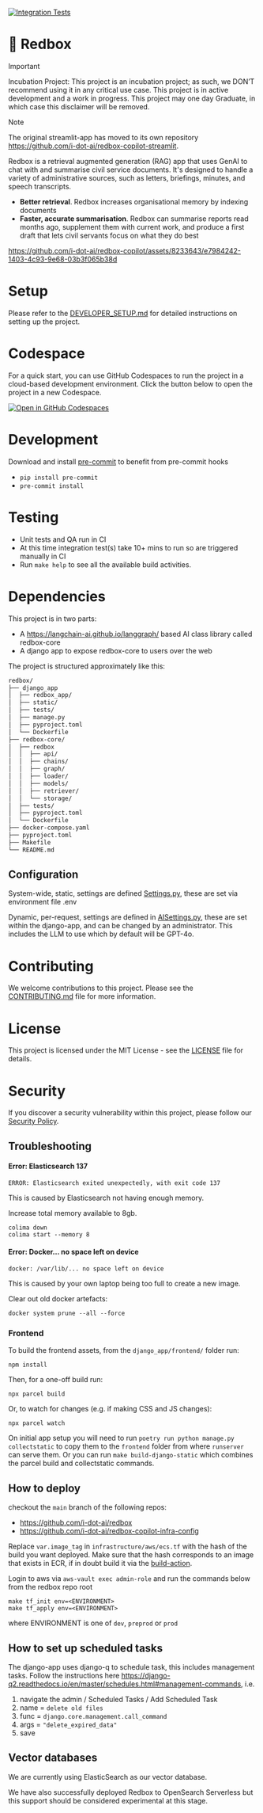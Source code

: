 [![Integration Tests](https://github.com/i-dot-ai/redbox/actions/workflows/integration.yml/badge.svg?branch=main)](https://github.com/i-dot-ai/redbox/actions/workflows/integration.yml?query=branch%3Amain)

# 📮 Redbox

> [!IMPORTANT]
> Incubation Project: This project is an incubation project; as such, we DON’T recommend using it in any critical use case. This project is in active development and a work in progress. This project may one day Graduate, in which case this disclaimer will be removed.

> [!NOTE]
> The original streamlit-app has moved to its own repository https://github.com/i-dot-ai/redbox-copilot-streamlit.

Redbox is a retrieval augmented generation (RAG) app that uses GenAI to chat with and summarise civil service documents. It's designed to handle a variety of administrative sources, such as letters, briefings, minutes, and speech transcripts.

- **Better retrieval**. Redbox increases organisational memory by indexing documents
- **Faster, accurate summarisation**. Redbox can summarise reports read months ago, supplement them with current work, and produce a first draft that lets civil servants focus on what they do best


https://github.com/i-dot-ai/redbox-copilot/assets/8233643/e7984242-1403-4c93-9e68-03b3f065b38d

# Setup

Please refer to the [DEVELOPER_SETUP.md](./docs/DEVELOPER_SETUP.md) for detailed instructions on setting up the project.

# Codespace

For a quick start, you can use GitHub Codespaces to run the project in a cloud-based development environment. Click the button below to open the project in a new Codespace.

[![Open in GitHub Codespaces](https://github.com/codespaces/badge.svg)](https://codespaces.new/i-dot-ai/redbox-copilot?quickstart=1)

# Development

Download and install [pre-commit](https://pre-commit.com) to benefit from pre-commit hooks
  - `pip install pre-commit`
  - `pre-commit install`

# Testing

- Unit tests and QA run in CI
- At this time integration test(s) take 10+ mins to run so are triggered manually in CI
- Run `make help` to see all the available build activities.

# Dependencies

This project is in two parts:
* A https://langchain-ai.github.io/langgraph/ based AI class library called redbox-core
* A django app to expose redbox-core to users over the web

The project is structured approximately like this:

```txt
redbox/
├── django_app
│  ├── redbox_app/
│  ├── static/
│  ├── tests/
│  ├── manage.py
│  ├── pyproject.toml
│  └── Dockerfile
├── redbox-core/
│  ├── redbox
│  │  ├── api/
│  │  ├── chains/
│  │  ├── graph/
│  │  ├── loader/
│  │  ├── models/
│  │  ├── retriever/
│  │  └── storage/
│  ├── tests/
│  ├── pyproject.toml
│  └── Dockerfile
├── docker-compose.yaml
├── pyproject.toml
├── Makefile
└── README.md
```

## Configuration

System-wide, static, settings are defined [Settings.py](redbox-core/redbox/models/settings.py), these are set via environment file .env

Dynamic, per-request, settings are defined in [AISettings.py](redbox-core/redbox/models/chain.py), these are set within the django-app,
and can be changed by an administrator. This includes the LLM to use which by default will be GPT-4o.

# Contributing

We welcome contributions to this project. Please see the [CONTRIBUTING.md](./CONTRIBUTING.md) file for more information.

# License

This project is licensed under the MIT License - see the [LICENSE](./LICENSE) file for details.

# Security

If you discover a security vulnerability within this project, please follow our [Security Policy](./SECURITY.md).

## Troubleshooting

#### Error: Elasticsearch 137

```commandline
ERROR: Elasticsearch exited unexpectedly, with exit code 137
```

This is caused by Elasticsearch not having enough memory.

Increase total memory available to 8gb.

```commandline
colima down
colima start --memory 8
```

#### Error: Docker... no space left on device

```commandline
docker: /var/lib/... no space left on device
```

This is caused by your own laptop being too full to create a new image.

Clear out old docker artefacts:

```commandline
docker system prune --all --force
```

### Frontend

To build the frontend assets, from the `django_app/frontend/` folder run:

```
npm install
```

Then, for a one-off build run:

```
npx parcel build
```

Or, to watch for changes (e.g. if making CSS and JS changes):

```
npx parcel watch
```

On initial app setup you will need to run `poetry run python manage.py collectstatic` to copy them to the `frontend` folder from where `runserver` can serve them. Or you can run `make build-django-static` which combines the parcel build and collectstatic commands.

## How to deploy

checkout the `main` branch of the following repos:

* https://github.com/i-dot-ai/redbox
* https://github.com/i-dot-ai/redbox-copilot-infra-config

Replace `var.image_tag` in `infrastructure/aws/ecs.tf` with the hash of the build you want deployed. Make sure that the hash corresponds to an image that exists in ECR, 
if in doubt build it via the [build-action](./.github/workflows/build.yaml).

Login to aws via `aws-vault exec admin-role` and run the commands below from the redbox repo root

```commandline
make tf_init env=<ENVIRONMENT>
make tf_apply env=<ENVIRONMENT>
```

where ENVIRONMENT is one of `dev`, `preprod` or `prod`

## How to set up scheduled tasks

The django-app uses django-q to schedule task, this includes management tasks. 
Follow the instructions here https://django-q2.readthedocs.io/en/master/schedules.html#management-commands, i.e.
1. navigate the admin / Scheduled Tasks / Add Scheduled Task
2. name = `delete old files`
3. func = `django.core.management.call_command`
4. args = `"delete_expired_data"`
5. save


## Vector databases

We are currently using ElasticSearch as our vector database. 

We have also successfully deployed Redbox to OpenSearch Serverless but this support should be considered experimental 
at this stage.